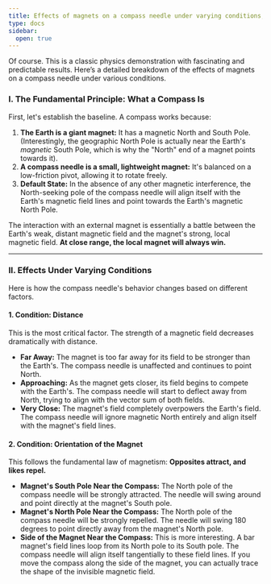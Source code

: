```yaml
---
title: Effects of magnets on a compass needle under varying conditions;
type: docs
sidebar:
  open: true
---
```


Of course. This is a classic physics demonstration with fascinating and predictable results. Here’s a detailed breakdown of the effects of magnets on a compass needle under various conditions.

### I. The Fundamental Principle: What a Compass Is

First, let's establish the baseline. A compass works because:

1.  **The Earth is a giant magnet:** It has a magnetic North and South Pole. (Interestingly, the geographic North Pole is actually near the Earth's *magnetic* South Pole, which is why the "North" end of a magnet points towards it).
2.  **A compass needle is a small, lightweight magnet:** It's balanced on a low-friction pivot, allowing it to rotate freely.
3.  **Default State:** In the absence of any other magnetic interference, the North-seeking pole of the compass needle will align itself with the Earth's magnetic field lines and point towards the Earth's magnetic North Pole.

The interaction with an external magnet is essentially a battle between the Earth's weak, distant magnetic field and the magnet's strong, local magnetic field. **At close range, the local magnet will always win.**

---

### II. Effects Under Varying Conditions

Here is how the compass needle's behavior changes based on different factors.

#### 1. Condition: Distance
This is the most critical factor. The strength of a magnetic field decreases dramatically with distance.

*   **Far Away:** The magnet is too far away for its field to be stronger than the Earth's. The compass needle is unaffected and continues to point North.
*   **Approaching:** As the magnet gets closer, its field begins to compete with the Earth's. The compass needle will start to deflect away from North, trying to align with the vector sum of both fields.
*   **Very Close:** The magnet's field completely overpowers the Earth's field. The compass needle will ignore magnetic North entirely and align itself with the magnet's field lines.

#### 2. Condition: Orientation of the Magnet
This follows the fundamental law of magnetism: **Opposites attract, and likes repel.**

*   **Magnet's South Pole Near the Compass:** The North pole of the compass needle will be strongly attracted. The needle will swing around and point directly at the magnet's South pole.
*   **Magnet's North Pole Near the Compass:** The North pole of the compass needle will be strongly repelled. The needle will swing 180 degrees to point directly away from the magnet's North pole.
*   **Side of the Magnet Near the Compass:** This is more interesting. A bar magnet's field lines loop from its North pole to its South pole. The compass needle will align itself tangentially to these field lines. If you move the compass along the side of the magnet, you can actually trace the shape of the invisible magnetic field.

